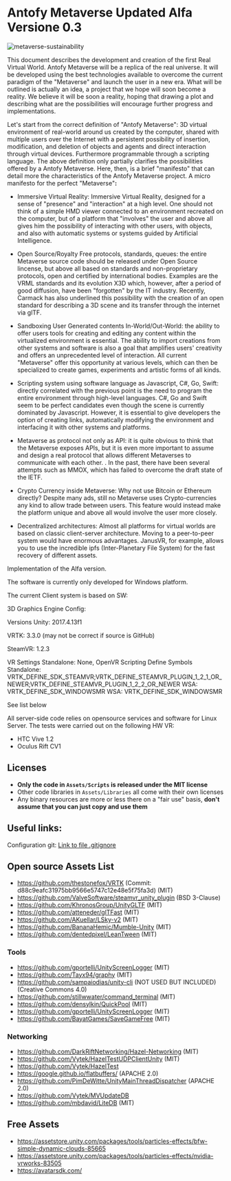 # Antofy Metaverse Updated Alfa Versione 0.3
![metaverse-sustainability](https://github.com/antofy/metaverse-3/assets/98596722/3207da59-d033-4de4-955b-dab8151e6df7)


This document describes the development and creation of the first Real Virtual World. Antofy Metaverse will be a replica of the real universe. It will be developed using the best technologies available to overcome the current paradigm of the "Metaverse" and launch the user in a new era. What will be outlined is actually an idea, a project that we hope will soon become a reality. We believe it will be soon a reality, hoping that drawing a plot and describing what are the possibilities will encourage further progress and implementations.

Let's start from the correct definition of "Antofy Metaverse": 3D  virtual environment of real-world around us created by the computer, shared with multiple users over the Internet with a persistent possibility of insertion, modification, and deletion of objects and agents and direct interaction through virtual devices. Furthermore programmable through a scripting language. 
The above definition only partially clarifies the possibilities offered by a Antofy Metaverse. Here, then, is a brief "manifesto" that can detail more the characteristics of the Antofy Metaverse project. 
A micro manifesto for the perfect "Metaverse"**:**

* Immersive Virtual Reality: Immersive Virtual Reality, designed for a sense of "presence" and "interaction" at a high level. One should not think of a simple HMD viewer connected to an environment recreated on the computer, but of a platform that "involves" the user and above all gives him the possibility of interacting with other users, with objects, and also with automatic systems or systems guided by Artificial Intelligence.

* Open Source/Royalty Free protocols, standards, queues: the entire Metaverse source code should be released under Open Source lincense, but above all based on standards and non-proprietary protocols, open and certified by international bodies. Examples are the VRML standards and its evolution X3D which, however, after a period of good diffusion, have been "forgotten" by the IT industry. Recently, Carmack has also underlined this possibility with the creation of an open standard for describing a 3D scene and its transfer through the internet via glTF.

* Sandboxing User Generated contents In-World/Out-World: the ability to offer users tools for creating and editing any content within the virtualized environment is essential. The ability to import creations from other systems and software is also a goal that amplifies users' creativity and offers an unprecedented level of interaction. All current "Metaverse" offer this opportunity at various levels, which can then be specialized to create games, experiments and artistic forms of all kinds.

* Scripting system using software language as Javascript, C#, Go, Swift: directly correlated with the previous point is the need to program the entire environment through high-level languages. C#, Go and Swift seem to be perfect candidates even though the scene is currently dominated by Javascript. However, it is essential to give developers the option of creating links, automatically modifying the environment and interfacing it with other systems and platforms.

* Metaverse as protocol not only as API: it is quite obvious to think that the Metaverse exposes APIs, but it is even more important to assume and design a real protocol that allows different Metaverses to communicate with each other. . In the past, there have been several attempts such as MMOX, which has failed to overcome the draft state of the IETF.

* Crypto Currency inside Metaverse: Why not use Bitcoin or Ethereum directly? Despite many ads, still no Metaverse uses Crypto-currencies any kind to allow trade between users. This feature would instead make the platform unique and above all would involve the user more closely.

* Decentralized architectures: Almost all platforms for virtual worlds are based on classic client-server architecture. Moving to a peer-to-peer system would have enormous advantages. JanusVR, for example, allows you to use the incredible ipfs (Inter-Planetary File System) for the fast recovery of different assets.

Implementation of the Alfa version.

The software is currently only developed for Windows platform.

The current Client system is based on SW:

3D Graphics Engine Config:

Versions
  Unity: 2017.4.13f1
  
  VRTK: 3.3.0 (may not be correct if source is GitHub)
  
  SteamVR: 1.2.3
  
VR Settings
  Standalone: None, OpenVR
Scripting Define Symbols
  Standalone: VRTK_DEFINE_SDK_STEAMVR;VRTK_DEFINE_STEAMVR_PLUGIN_1_2_1_OR_NEWER;VRTK_DEFINE_STEAMVR_PLUGIN_1_2_2_OR_NEWER
  WSA: VRTK_DEFINE_SDK_WINDOWSMR
  WSA: VRTK_DEFINE_SDK_WINDOWSMR

See list below

All server-side code relies on opensource services and software for Linux Server.
The tests were carried out on the following HW VR:

 - HTC Vive 1.2 
 - Oculus Rift CV1
 
## Licenses

 - **Only the code in `Assets/Scripts` is released under the MIT license**
 - Other code libraries in `Assets/Libraries` all come with their own licenses
 - Any binary resources are more or less there on a "fair use" basis, **don't assume that you can just copy and use them**

## Useful links:
Configuration git:
[Link to file .gitignore](https://gist.github.com/Shogan/dad6786c58c5ad88e0ec)

## Open source Assets List ##

- https://github.com/thestonefox/VRTK (Commit: d88c9eafc31975bb9566e5747c12e48e5f75fa3d) (MIT)
- https://github.com/ValveSoftware/steamvr_unity_plugin (BSD 3-Clause)
- https://github.com/KhronosGroup/UnityGLTF (MIT)
- https://github.com/atteneder/glTFast (MIT)
- https://github.com/AKuellar/LSky-v2 (MIT)
- https://github.com/BananaHemic/Mumble-Unity (MIT)
- https://github.com/dentedpixel/LeanTween (MIT)

### Tools ###

- https://github.com/gportelli/UnityScreenLogger (MIT)
- https://github.com/Tayx94/graphy (MIT)
- https://github.com/sampaiodias/unity-cli (NOT USED BUT INCLUDED) (Creative Commons 4.0)
- https://github.com/stillwwater/command_terminal (MIT)
- https://github.com/densylkin/QuickPool (MIT)
- https://github.com/gportelli/UnityScreenLogger (MIT)
- https://github.com/BayatGames/SaveGameFree (MIT)

### Networking ###

- https://github.com/DarkRiftNetworking/Hazel-Networking (MIT)
- https://github.com/Vytek/HazelTestUDPClientUnity (MIT)
- https://github.com/Vytek/HazelTest
- https://google.github.io/flatbuffers/ (APACHE 2.0)
- https://github.com/PimDeWitte/UnityMainThreadDispatcher (APACHE 2.0)
- https://github.com/Vytek/MVUpdateDB
- https://github.com/mbdavid/LiteDB (MIT)

## Free Assets ##

- https://assetstore.unity.com/packages/tools/particles-effects/bfw-simple-dynamic-clouds-85665
- https://assetstore.unity.com/packages/tools/particles-effects/nvidia-vrworks-83505
- https://avatarsdk.com/
